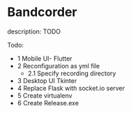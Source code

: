 # Bandcorder

description: TODO


Todo:

- 1 Mobile UI- Flutter
- 2 Reconfiguration as yml file
  - 2.1 Specify recording directory
- 3 Desktop UI Tkinter
- 4 Replace Flask with socket.io server
- 5 Create virtualenv
- 6 Create Release.exe

 